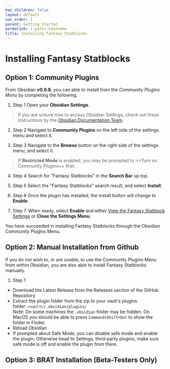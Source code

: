 ```yaml
---
has_children: false
layout: default
nav_order: 1
parent: Getting Started
permalink: /:path/:basename
title: Installing Fantasy Statblocks
---
```


# Installing Fantasy Statblocks

## Option 1: Community Plugins
From Obsidian **v0.9.8**, you can able to install from the *Community Plugins Menu* by completing the following.

1. Step 1
Open your **Obsidian Settings**.

> If you are unsure how to access Obsidian Settings, check out these instructions by the [Obsidian Documentation Team](https://help.obsidian.md/How+to/Change+settings).

2. Step 2
Navigate to **Community Plugins** on the left side of the settings menu and select it.

3. Step 3
Navigate to the **Browse** button on the right side of the settings menu, and select it.

> If **Restricted Mode** is enabled, you may be prompted to ==Turn on Community Plugins== first. 

4. Step 4
Search for "Fantasy Statblocks" in the **Search Bar** up top.

5. Step 5
Select the "Fantasy Statblocks" search result, and select **Install**. 

6. Step 6
Once the plugin has installed, the install button will change to **Enable**.

7. Step 7. 
When ready, select **Enable** and either [View the Fantasy Statblock Settings](Statblock-Plugin-Settings.md) or **Close the Settings Menu**.

You have succeeded in installing Fantasy Statblocks through the Obsidian Community Plugins Menu. 


## Option 2: Manual Installation from Github

If you do not wish to, or are unable, to use the Community Plugins Menu from within Obsidian, you are also able to install Fantasy Statblocks manually.



1. Step 1


-   Download the Latest Release from the Releases section of the GitHub Repository
-   Extract the plugin folder from the zip to your vault's plugins folder: `<vault>/.obsidian/plugins/`  
    Note: On some machines the `.obsidian` folder may be hidden. On MacOS you should be able to press `Command+Shift+Dot` to show the folder in Finder.
-   Reload Obsidian
-   If prompted about Safe Mode, you can disable safe mode and enable the plugin. Otherwise head to Settings, third-party plugins, make sure safe mode is off and enable the plugin from there.






## Option 3: BRAT Installation (Beta-Testers Only)
